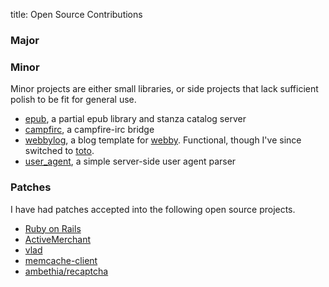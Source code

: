 title:  Open Source Contributions

### Major


### Minor

Minor projects are either small libraries, or side projects that lack sufficient
polish to be fit for general use.

- [epub](http://github.com/jamie/epub), a partial epub library and stanza catalog server
- [campfirc](http://github.com/jamie/campfirc), a campfire-irc bridge
- [webbylog](http://github.com/jamie/webbylog), a blog template for [webby](http://webby.rubyforge.org/). Functional, though I've since switched to [toto](http://github.com/cloudhead/toto).
- [user_agent](http://github.com/jamie/user_agent), a simple server-side user agent parser


### Patches

I have had patches accepted into the following open source projects.

- [Ruby on Rails](http://rubyonrails.org/)
- [ActiveMerchant](http://www.activemerchant.org/)
- [vlad](http://blog.zenspider.com/2009/03/vlad-version-130-has-been-rele.html)
- [memcache-client](http://github.com/mperham/memcache-client/tree/master)
- [ambethia/recaptcha](http://ambethia.com/recaptcha/)

